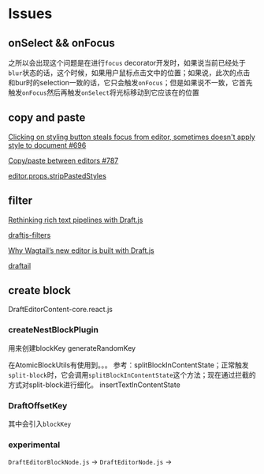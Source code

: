 # Issues

## onSelect && onFocus

之所以会出现这个问题是在进行`focus` decorator开发时，如果说当前已经处于`blur`状态的话，这个时候，如果用户鼠标点击文中的位置；如果说，此次的点击和bur时的selection一致的话，它只会触发`onFocus`；但是如果说不一致，它首先触发`onFocus`然后再触发`onSelect`将光标移动到它应该在的位置

## copy and paste

[Clicking on styling button steals focus from editor, sometimes doesn't apply style to document #696](https://github.com/facebook/draft-js/issues/696)

[Copy/paste between editors #787](https://github.com/facebook/draft-js/issues/787)

[editor.props.stripPastedStyles](https://github.com/facebook/draft-js/blob/4c4465f6c05b6dbb9eb769f98e659f917bbdc0f6/src/component/handlers/edit/editOnPaste.js#L111)

## filter

[Rethinking rich text pipelines with Draft.js](https://wagtail.io/blog/rethinking-rich-text-pipelines-with-draft-js/)

[draftjs-filters](https://github.com/thibaudcolas/draftjs-filters)

[Why Wagtail’s new editor is built with Draft.js](https://wagtail.io/blog/why-wagtail-new-editor-is-built-with-draft-js/)

[draftail](https://github.com/springload/draftail)

## create block

DraftEditorContent-core.react.js


### createNestBlockPlugin
用来创建blockKey
generateRandomKey

在AtomicBlockUtils有使用到。。。
参考：splitBlockInContentState；正常触发`split-block`时，它会调用`splitBlockInContentState`这个方法；现在通过拦截的方式对split-block进行细化。
insertTextInContentState

### DraftOffsetKey

其中会引入`blockKey`

### experimental

`DraftEditorBlockNode.js` -> `DraftEditorNode.js` ->